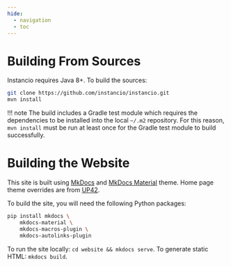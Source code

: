 ```yaml
---
hide:
  - navigation
  - toc
---
```


# Building From Sources

Instancio requires Java 8+. To build the sources:

```sh
git clone https://github.com/instancio/instancio.git
mvn install
```

!!! note
    The build includes a Gradle test module which requires the dependencies to be installed into
    the local `~/.m2` repository. For this reason, `mvn install` must be run at least once
    for the Gradle test module to build successfully.

# Building the Website

This site is built using <a href="https://www.mkdocs.org">MkDocs</a>
and <a href="https://squidfunk.github.io/mkdocs-material">MkDocs Material</a> theme.
Home page theme overrides are from <a href="https://sdk.up42.com">UP42</a>.

To build the site, you will need the following Python packages:

```sh
pip install mkdocs \
    mkdocs-material \
    mkdocs-macros-plugin \
    mkdocs-autolinks-plugin
```

To run the site locally: `cd website && mkdocs serve`. To generate static HTML: `mkdocs build`.